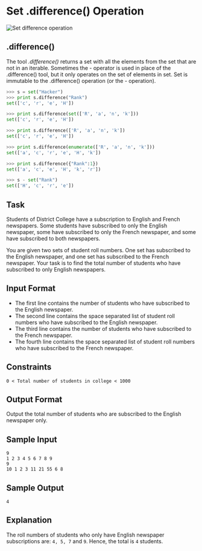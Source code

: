 # Set .difference() Operation

![Set difference operation](https://s3.amazonaws.com/hr-challenge-images/9420/1437904659-11e4bef847-A-B.png)

## .difference()
The tool *.difference()* returns a set with all the elements from the set that are not in an iterable.
Sometimes the - operator is used in place of the .difference() tool, but it only operates on the set of elements in set.
Set is immutable to the .difference() operation (or the - operation).

```py
>>> s = set("Hacker")
>>> print s.difference("Rank")
set(['c', 'r', 'e', 'H'])

>>> print s.difference(set(['R', 'a', 'n', 'k']))
set(['c', 'r', 'e', 'H'])

>>> print s.difference(['R', 'a', 'n', 'k'])
set(['c', 'r', 'e', 'H'])

>>> print s.difference(enumerate(['R', 'a', 'n', 'k']))
set(['a', 'c', 'r', 'e', 'H', 'k'])

>>> print s.difference({"Rank":1})
set(['a', 'c', 'e', 'H', 'k', 'r'])

>>> s - set("Rank")
set(['H', 'c', 'r', 'e'])
```

## Task
Students of District College have a subscription to English and French newspapers. Some students have subscribed to only the English newspaper, some have subscribed to only the French newspaper, and some have subscribed to both newspapers.

You are given two sets of student roll numbers. One set has subscribed to the English newspaper, and one set has subscribed to the French newspaper. Your task is to find the total number of students who have subscribed to only English newspapers.

## Input Format

* The first line contains the number of students who have subscribed to the English newspaper.
* The second line contains the space separated list of student roll numbers who have subscribed to the English newspaper.
* The third line contains the number of students who have subscribed to the French newspaper.
* The fourth line contains the space separated list of student roll numbers who have subscribed to the French newspaper.

## Constraints
`0 < Total number of students in college < 1000`

## Output Format

Output the total number of students who are subscribed to the English newspaper only.

## Sample Input
```
9
1 2 3 4 5 6 7 8 9
9
10 1 2 3 11 21 55 6 8
```

## Sample Output
```
4
```

## Explanation

The roll numbers of students who only have English newspaper subscriptions are:
`4, 5, 7` and `9`.
Hence, the total is `4` students.